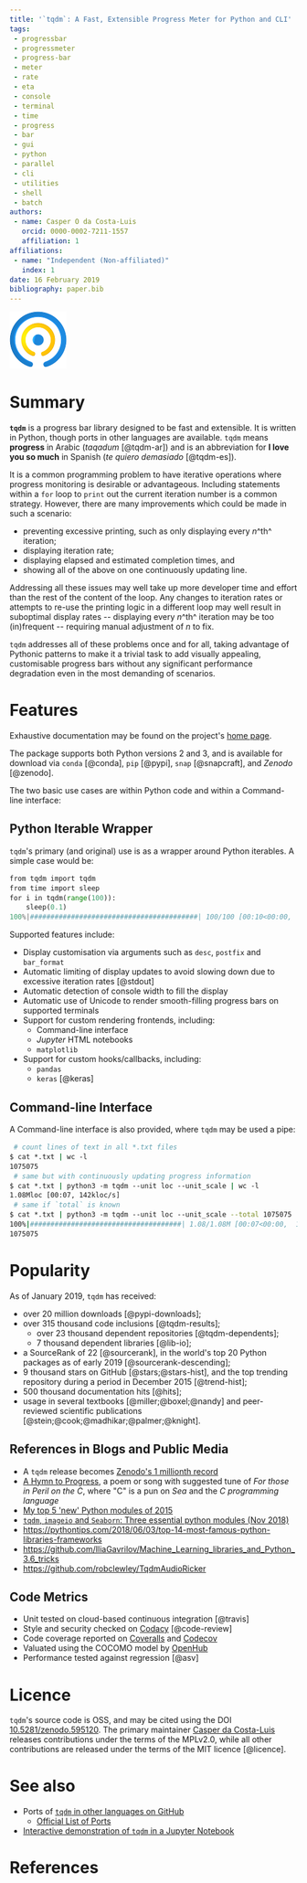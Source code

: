 ```yaml
---
title: '`tqdm`: A Fast, Extensible Progress Meter for Python and CLI'
tags:
 - progressbar
 - progressmeter
 - progress-bar
 - meter
 - rate
 - eta
 - console
 - terminal
 - time
 - progress
 - bar
 - gui
 - python
 - parallel
 - cli
 - utilities
 - shell
 - batch
authors:
 - name: Casper O da Costa-Luis
   orcid: 0000-0002-7211-1557
   affiliation: 1
affiliations:
 - name: "Independent (Non-affiliated)"
   index: 1
date: 16 February 2019
bibliography: paper.bib
---
```

![](../logo.png)

# Summary

**`tqdm`** is a progress bar library designed to be fast and extensible. It is
written in Python, though ports in other languages are available. `tqdm` means
**progress** in Arabic (*taqadum* [@tqdm-ar]) and is an abbreviation for
**I love you so much** in Spanish (*te quiero demasiado* [@tqdm-es]).

It is a common programming problem to have iterative operations where progress
monitoring is desirable or advantageous. Including statements within a `for` loop to `print` out the current iteration number is a common strategy. However, there are many improvements which could be made in such a scenario:

- preventing excessive printing, such as only displaying every $n$^th^
  iteration;
- displaying iteration rate;
- displaying elapsed and estimated completion times, and
- showing all of the above on one continuously updating line.

Addressing all these issues may well take up more developer time and effort than
the rest of the content of the loop. Any changes to iteration rates or attempts
to re-use the printing logic in a different loop may well result in suboptimal
display rates -- displaying every $n$^th^ iteration may be too (in)frequent --
requiring manual adjustment of $n$ to fix.

`tqdm` addresses all of these problems once and for all, taking advantage of
Pythonic patterns to make it a trivial task to add visually appealing,
customisable progress bars without any significant performance degradation even
in the most demanding of scenarios.

# Features

Exhaustive documentation may be found on the project's [home
page](https://github.com/tqdm/tqdm/#documentation).

The package supports both Python versions 2 and 3, and is available for download
via `conda` [@conda], `pip` [@pypi], `snap` [@snapcraft], and *Zenodo*
[@zenodo].

The two basic use cases are within Python code and within a Command-line
interface:

## Python Iterable Wrapper

`tqdm`'s primary (and original) use is as a wrapper around Python iterables. A
simple case would be:

```python
from tqdm import tqdm
from time import sleep
for i in tqdm(range(100)):
    sleep(0.1)
100%|#########################################| 100/100 [00:10<00:00,  9.95it/s]
```

Supported features include:

- Display customisation via arguments such as `desc`, `postfix` and `bar_format`
- Automatic limiting of display updates to avoid slowing down due to excessive
  iteration rates [@stdout]
- Automatic detection of console width to fill  the display
- Automatic use of Unicode to render smooth-filling progress bars on supported
  terminals
- Support for custom rendering frontends, including:
    * Command-line interface
    * *Jupyter* HTML notebooks
    * `matplotlib`
- Support for custom hooks/callbacks, including:
    * `pandas`
    * `keras` [@keras]

## Command-line Interface

A Command-line interface is also provided, where `tqdm` may be used a pipe:

```sh
 # count lines of text in all *.txt files
$ cat *.txt | wc -l
1075075
 # same but with continuously updating progress information
$ cat *.txt | python3 -m tqdm --unit loc --unit_scale | wc -l
1.08Mloc [00:07, 142kloc/s]
 # same if `total` is known
$ cat *.txt | python3 -m tqdm --unit loc --unit_scale --total 1075075 | wc -l
100%|#####################################| 1.08/1.08M [00:07<00:00,  142kloc/s]
1075075
```

# Popularity

As of January 2019, `tqdm` has received:

- over 20 million downloads [@pypi-downloads];
- over 315 thousand code inclusions [@tqdm-results];
  * over 23 thousand dependent repositories [@tqdm-dependents];
  * 7 thousand dependent libraries [@lib-io];
- a SourceRank of 22 [@sourcerank], in the world's top 20 Python packages as of
  early 2019 [@sourcerank-descending];
- 9 thousand stars on GitHub [@stars;@stars-hist], and the top trending
  repository during a period in December 2015 [@trend-hist];
- 500 thousand documentation hits [@hits];
- usage in several textbooks [@miller;@boxel;@nandy] and peer-reviewed
  scientific publications [@stein;@cook;@madhikar;@palmer;@knight].

## References in Blogs and Public Media

- A `tqdm` release becomes [Zenodo's 1 millionth
  record](https://twitter.com/WikimediaItalia/status/914448810117545985)
- [A Hymn to Progress](http://www.metafilter.com/161265/An-alternative-to-an-eternally-spinning-wheel#6644017),
  a poem or song with suggested tune of *For those in Peril on the C*,
  where "C" is a pun on *Sea* and the *C programming language*
- [My top 5 'new' Python modules of
  2015](http://blog.rtwilson.com/my-top-5-new-python-modules-of-2015/)
- [`tqdm`, `imageio` and `Seaborn`: Three essential python modules
  (Nov 2018)](https://dominikschmidt.xyz/python-modules-tqdm-imageio-seaborn/)
- <https://pythontips.com/2018/06/03/top-14-most-famous-python-libraries-frameworks>
- <https://github.com/IliaGavrilov/Machine_Learning_libraries_and_Python_3.6_tricks>
- <https://github.com/robclewley/TqdmAudioRicker>

## Code Metrics

- Unit tested on cloud-based continuous integration [@travis]
- Style and security checked on
  [Codacy](https://app.codacy.com/project/tqdm/tqdm/dashboard) [@code-review]
- Code coverage reported on [Coveralls](https://coveralls.io/github/tqdm/tqdm)
  and [Codecov](https://codecov.io/gh/tqdm/tqdm)
- Valuated using the COCOMO model by [OpenHub](https://www.openhub.net/p/tqdm)
- Performance tested against regression [@asv]

# Licence

`tqdm`'s source code is OSS, and may be cited using the DOI
[10.5281/zenodo.595120](https://doi.org/10.5281/zenodo.595120). The primary
maintainer [Casper da Costa-Luis](https://github.com/casperdcl) releases
contributions under the terms of the MPLv2.0, while all other contributions are
released under the terms of the MIT licence [@licence].

# See also

- Ports of [`tqdm` in other languages on
  GitHub](https://github.com/search?q=tqdm&type=Repositories)
  * [Official List of Ports](https://tqdm.github.io/ports/)
- [Interactive demonstration of `tqdm` in a Jupyter
  Notebook](https://notebooks.rmotr.com/demo/gh/tqdm/tqdm)

# References
